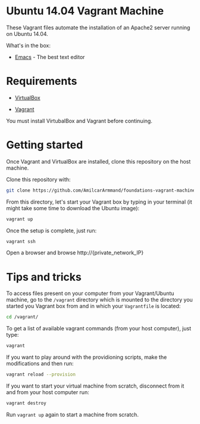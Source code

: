 # Ubuntu 14.04 Vagrant Machine

These Vagrant files automate the installation of an Apache2 server running on Ubuntu 14.04.

What's in the box:
* [Emacs](https://www.gnu.org/software/emacs/) - The best text editor

# Requirements

* [VirtualBox](https://www.virtualbox.org/wiki/Downloads)

* [Vagrant](https://www.vagrantup.com/downloads.html)

You must install VirtubalBox and Vagrant before continuing.

# Getting started

Once Vagrant and VirtualBox are installed, clone this repository on the host machine.

Clone this repository with:

```sh
git clone https://github.com/AmilcarArmmand/foundations-vagrant-machine/
```

From this directory, let's start your Vagrant box by typing in your terminal (it might take some time to download the Ubuntu image):

```sh
vagrant up
```

Once the setup is complete, just run:

```sh
vagrant ssh
```

Open a browser and browse http://{private_network_IP}

# Tips and tricks

To access files present on your computer from your Vagrant/Ubuntu machine, go to the `/vagrant` directory which is mounted to the directory you started you Vagrant box from and in which your `Vagrantfile` is located:

```sh
cd /vagrant/
```

To get a list of available vagrant commands (from your host computer), just type:

```sh
vagrant
```

If you want to play around with the providioning scripts, make the modifications and then run:

```sh
vagrant reload --provision
```

If you want to start your virtual machine from scratch, disconnect from it and from your host computer run:

```sh
vagrant destroy
```

Run `vagrant up` again to start a machine from scratch.
